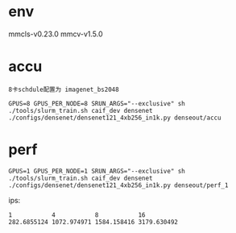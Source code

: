 # env
mmcls-v0.23.0
mmcv-v1.5.0

# accu

```
8卡schdule配置为 imagenet_bs2048

GPUS=8 GPUS_PER_NODE=8 SRUN_ARGS="--exclusive" sh ./tools/slurm_train.sh caif_dev densenet ./configs/densenet/densenet121_4xb256_in1k.py denseout/accu

```

# perf

```
GPUS=1 GPUS_PER_NODE=1 SRUN_ARGS="--exclusive" sh ./tools/slurm_train.sh caif_dev densenet ./configs/densenet/densenet121_4xb256_in1k.py denseout/perf_1
```

ips:
```
1           4           8           16
282.6855124	1072.974971	1584.158416	3179.630492
```